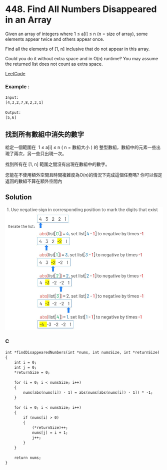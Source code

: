 # 448. Find All Numbers Disappeared in an Array
Given an array of integers where 1 ≤ a[i] ≤ n (n = size of array), some elements appear twice and others appear once.

Find all the elements of [1, n] inclusive that do not appear in this array.

Could you do it without extra space and in O(n) runtime? You may assume the returned list does not count as extra space.

[LeetCode](https://leetcode.com/problems/find-all-numbers-disappeared-in-an-array/)

### Example :
```
Input:
[4,3,2,7,8,2,3,1]

Output:
[5,6]
```

##  找到所有數組中消失的數字
給定一個範圍在  1 ≤ a[i] ≤ n ( n = 數組大小 ) 的 整型數組，數組中的元素一些出現了兩次，另一些只出現一次。

找到所有在 [1, n] 範圍之間沒有出現在數組中的數字。

您能在不使用額外空間且時間複雜度為O(n)的情況下完成這個任務嗎? 你可以假定返回的數組不算在額外空間內


## Solution  
<img src="img/484.JPG" width = "650"/>

### C

```
int *findDisappearedNumbers(int *nums, int numsSize, int *returnSize)
{
    int i = 0;
    int j = 0;
    *returnSize = 0;

    for (i = 0; i < numsSize; i++)
    {
        nums[abs(nums[i]) - 1] = abs(nums[abs(nums[i]) - 1]) * -1;
    }

    for (i = 0; i < numsSize; i++)
    {
        if (nums[i] > 0)
        {
            (*returnSize)++;
            nums[j] = i + 1;
            j++;
        }
    }

    return nums;
}
```


